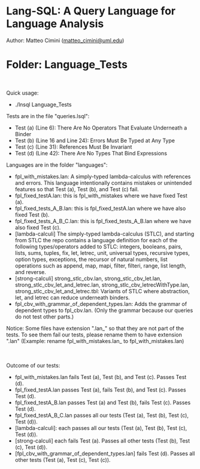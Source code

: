 # Lang-SQL: A Query Language for Language Analysis 

Author: Matteo Cimini (matteo_cimini@uml.edu)
	<br />
# <a name="instructions"></a>Folder: Language_Tests
<br />

Quick usage: 
<br />
<ul>
<li> ./lnsql Language_Tests <br />
</ul>

Tests are in the file "queries.lsql": <br />

<ul>
<li> Test (a) (Line 6): There Are No Operators That Evaluate Underneath a Binder 
<li> Test (b) (Line 16 and Line 24): Errors Must Be Typed at Any Type
<li> Test (c) (Line 31): References Must Be Invariant 
<li> Test (d) (Line 42): There Are No Types That Bind Expressions
</ul>

Languages are in the folder "languages": <br />
<ul>
<li> fpl_with_mistakes.lan: A simply-typed lambda-calculus with references and errors. This language intentionally contains mistakes or unintended features so that Test (a), Test (b), and Test (c) fail. 
<li> fpl_fixed_testA.lan: this is fpl_with_mistakes where we have fixed Test (a).
<li> fpl_fixed_tests_A_B.lan: this is fpl_fixed_testA.lan where we have also fixed Test (b). 
<li> fpl_fixed_tests_A_B_C.lan: this is fpl_fixed_tests_A_B.lan where we have also fixed Test (c). 
<li> [lambda-calculi] The simply-typed lambda-calculus (STLC), and starting from STLC the repo contains a language definition for each of the following types/operators added to STLC: integers, booleans, pairs, lists, 
sums, tuples, fix, let, letrec, unit, universal types, recursive
types, option types, exceptions, the recursor of natural numbers, list operations such
as append, map, mapi, filter, filteri,
range, list length, and reverse.  
<li> [strong-calculi] strong_stlc_cbv.lan, strong_stlc_cbv_let.lan, strong_stlc_cbv_let_and_letrec.lan, strong_stlc_cbv_letrecWithType.lan, strong_stlc_cbv_let_and_letrec.tbl: Variants of STLC where abstraction, let, and letrec can reduce underneath binders. 
<li> fpl_cbv_with_grammar_of_dependent_types.lan: Adds the grammar of dependent types to fpl_cbv.lan. (Only the grammar because our queries do not test other parts.) 
</ul>
Notice: Some files have extension ".lan_" so that they are not part of the tests. To see them fail our tests, please rename them to have extension ".lan" (Example: rename fpl_with_mistakes.lan_ to fpl_with_mistakes.lan)

<br /><br />
Outcome of our tests: 
<ul>
<li> fpl_with_mistakes.lan fails Test (a), Test (b), and Test (c). Passes Test (d).
<li> fpl_fixed_testA.lan passes Test (a), fails Test (b), and Test (c). Passes Test (d).
<li> fpl_fixed_testA_B.lan passes Test (a) and Test (b), fails Test (c). Passes Test (d).
<li> fpl_fixed_testA_B_C.lan passes all our tests (Test (a), Test (b), Test (c), Test (d)).
<li> [lambda-calculi]: each passes all our tests (Test (a), Test (b), Test (c), Test (d)).
<li> [strong-calculi] each fails Test (a). Passes all other tests (Test (b), Test (c), Test (d)).
<li> [fpl_cbv_with_grammar_of_dependent_types.lan] fails Test (d). Passes all other tests (Test (a), Test (c), Test (c)).	
</ul>

